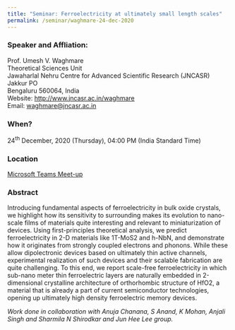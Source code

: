 ```yaml
---
title: "Seminar: Ferroelectricity at ultimately small length scales"
permalink: /seminar/waghmare-24-dec-2020
---
```

### Speaker and Affliation:
Prof. Umesh V. Waghmare <br>
Theoretical Sciences Unit <br>
Jawaharlal Nehru Centre for Advanced Scientific Research (JNCASR) <br>
Jakkur PO <br>
Bengaluru 560064, India <br>
Website: <a href="http://www.jncasr.ac.in/waghmare" target="_blank">http://www.jncasr.ac.in/waghmare</a><br>
Email: <a href="mailto:waghmare@jncasr.ac.in">waghmare@jncasr.ac.in</a><br>

### When?
24<sup>th</sup> December, 2020 (Thursday), 04:00 PM (India Standard Time)

### Location
<a href="https://teams.microsoft.com/l/meetup-join/19%3ameeting_NmQ1YzhmY2ItNDE5OS00NzY3LWE4NjYtNTQ1NTJhMjdhN2Rm%40thread.v2/0?context=%7b%22Tid%22%3a%226f15cd97-f6a7-41e3-b2c5-ad4193976476%22%2c%22Oid%22%3a%2237cbbc90-5847-4c97-858e-f150a9d01371%22%7d" target="_blank">Microsoft Teams Meet-up</a>

### Abstract
Introducing fundamental aspects of ferroelectricity in bulk oxide crystals, we highlight how its sensitivity to surrounding makes its evolution to nano-scale films of materials quite interesting and relevant to miniaturization of devices. Using first-principles theoretical analysis, we predict ferroelectricity in 2-D materials like 1T-MoS2 and h-NbN, and demonstrate how it originates from strongly coupled electrons and phonons. While these allow dipolectronic devices based on ultimately thin active channels, experimental realization of such devices and their scalable fabrication are quite challenging. To this end, we report scale-free ferroelectricity in which sub-nano meter thin ferroelectric layers are naturally embedded in 2-dimensional crystalline architecture of orthorhombic structure of HfO2, a material that is already a part of current semiconductor technologies, opening up ultimately high density ferroelectric memory devices.<br>

<i>Work done in collaboration with Anuja Chanana, S Anand, K Mohan, Anjali Singh and Sharmila N Shirodkar and Jun Hee Lee group.</i> 

  

